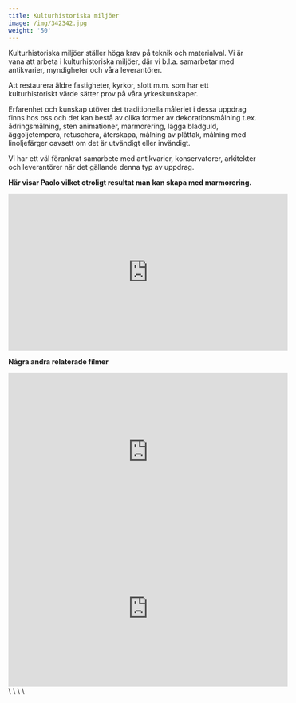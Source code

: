 ```yaml
---
title: Kulturhistoriska miljöer
image: /img/342342.jpg
weight: '50'
---
```

Kulturhistoriska miljöer ställer höga krav på teknik och materialval. Vi är vana att arbeta i kulturhistoriska miljöer, där vi b.l.a. samarbetar med antikvarier, myndigheter och våra leverantörer.   

Att restaurera äldre fastigheter, kyrkor, slott m.m. som har ett kulturhistoriskt värde sätter prov på våra yrkeskunskaper. 

Erfarenhet och kunskap utöver det traditionella måleriet i dessa uppdrag finns hos oss och det kan bestå av olika former av dekorationsmålning t.ex. ådringsmålning, sten animationer, marmorering, lägga bladguld, äggoljetempera, retuschera, återskapa, målning av plåttak, målning med linoljefärger oavsett om det är utvändigt eller invändigt.  

Vi har ett väl förankrat samarbete med antikvarier, konservatorer, arkitekter och leverantörer när det gällande denna typ av uppdrag.  

**Här visar Paolo vilket otroligt resultat man kan skapa med marmorering.**

<iframe width="560" height="315" src="https://www.youtube.com/embed/jNHad_3QKeA" frameborder="0" allow="autoplay; encrypted-media" allowfullscreen></iframe>

**Några andra relaterade filmer**

<iframe width="560" height="315" src="https://www.youtube.com/embed/Rnlef9lCnCM" frameborder="0" allow="autoplay; encrypted-media" allowfullscreen></iframe>

<iframe width="560" height="315" src="https://www.youtube.com/embed/i8vKd8V4juA" frameborder="0" allow="autoplay; encrypted-media" allowfullscreen></iframe>
\
\
\
\
